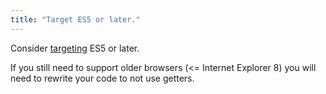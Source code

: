 ```yaml
---
title: "Target ES5 or later."
---
```


Consider [targeting](https://www.typescriptlang.org/tsconfig#target) ES5 or
later.

If you still need to support older browsers (<= Internet Explorer 8) you will
need to rewrite your code to not use getters.
